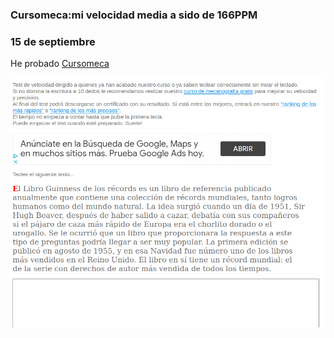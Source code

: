 ### Cursomeca:mi velocidad media a sido de 166PPM

### 15 de septiembre

He probado [Cursomeca](https://www.cursomeca.com/test.php)

![](https://raw.githubusercontent.com/Baultek/1-Trimestre/main/Captura%20de%20pantalla%20de%202021-09-15%2012-42-56.png)
